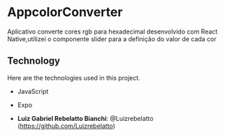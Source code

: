 # AppcolorConverter
Aplicativo converte cores rgb para hexadecimal desenvolvido com React Native,utilizei o componente slider para a definição do valor de cada cor
 
## Technology 
 
Here are the technologies used in this project.
 
* JavaScript
* Expo
 

 
* **Luiz Gabriel Rebelatto Bianchi**: @Luizrebelatto (https://github.com/Luizrebelatto)

